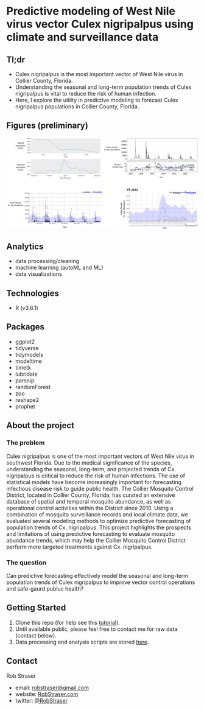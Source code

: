 # Predictive modeling of West Nile virus vector Culex nigripalpus using climate and surveillance data

## Tl;dr

* Culex nigripalpus is the most important vector of West Nile virus in Collier County, Florida. 
* Understanding the seasonal and long-term population trends of Culex nigripalpus is vital to reduce the risk of human infection. 
* Here, I explore the utility in predictive modeling to forecast Culex nigripalpus populations in Collier County, Florida.



## Figures (preliminary)
![total.figs](https://github.com/rstraser/Culex_population_ML/blob/main/figures/all_figures.jpg)


## Analytics
* data processing/cleaning
* machine learning (autoML and ML)
* data visualizations

## Technologies
* R (v3.6.1)

## Packages
* ggplot2
* tidyverse
* tidymodels
* modeltime
* timetk
* lubridate
* parsnip
* randomForest
* zoo
* reshape2
* prophet


## About the project

### The problem

Culex nigripalpus is one of the most important vectors of West Nile virus in southwest Florida. Due to the medical significance of the species, understanding the seasonal, long-term, and projected trends of Cx. nigripalpus is critical to reduce the risk of human infections. The use of statistical models have become increasingly important for forecasting infectious disease risk to guide public health. The Collier Mosquito Control District, located in Collier County, Florida, has curated an extensive database of spatial and temporal mosquito abundance, as well as operational control activities within the District since 2010. Using a combination of mosquito surveillance records and local climate data, we evaluated several modeling methods to optimize predictive forecasting of population trends of Cx. nigripalpus. This project highlights the prospects and limitations of using predictive forecasting to evaluate mosquito abundance trends, which may help the Collier Mosquito Control District perform more targeted treatments against Cx. nigripalpus.


### The question

Can predictive forecasting effectively model the seasonal and long-term population trends of Culex nigripalpus to improve vector control operations and safe-gaurd publuc health?





## Getting Started

1. Clone this repo (for help see this [tutorial](https://help.github.com/articles/cloning-a-repository/)).
2. Until available public, please feel free to contact me for raw data (contact below).    
3. Data processing and analysis scripts are stored [here](https://github.com/rstraser/Hadronotus_biocontrol_eval/analysis).


## Contact

Rob Straser
* email: robstraser@gmail.com 
* website: [RobStraser.com](https://robstraser.com)
* twitter: [@RobStraser](https://twitter.com/RobStraser) 
